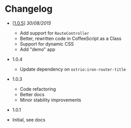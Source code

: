 Changelog
=========

 - [[1.0.5](https://github.com/VeliovGroup/Meteor-iron-router-meta/releases/tag/v1.0.5)] *30/08/2015*
   - Add support for `RouteController`
   - Better, rewritten code in CoffeeScript as a Class
   - Support for dynamic CSS
   - Add "demo" app

 - 1.0.4
   - Update dependency on `ostrio:iron-router-title`

 - 1.0.3
   - Code refactoring
   - Better docs
   - Minor stability improvements

 - 1.0.1
  - Initial, see docs